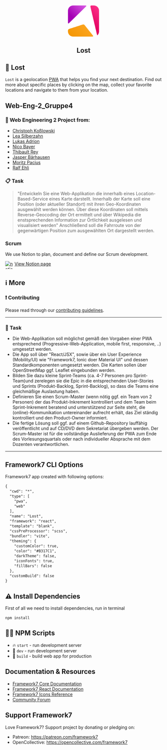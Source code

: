 
<p align="center">
  <img src="docs/lost_logo-512x512.svg" alt="Lost-Logo" width="100">
</p>

<h2 align="center">Lost</h2>

## :round_pushpin: Lost

```Lost``` is a geolocation [PWA](https://de.wikipedia.org/wiki/Progressive_Web_App) that helps you find your next destination. Find out more about specific places by clicking on the map, collect your favorite locations and navigate to them from your location.

## Web-Eng-2_Gruppe4 

### :busts_in_silhouette: Web Engineering 2 Project from: 
- [Christoph Koßlowski](https://github.com/Chri5K0)
- [Lea Silberzahn](https://github.com/lealabert)
- [Lukas Adrion](https://github.com/LukasAdrion)
- [Nico Bayer](https://github.com/NicoB-Code)
- [Thibault Rey](https://github.com/Thibse)
- [Jasper Bärhausen](https://github.com/Iceman422) 
- [Moritz Pacius](https://github.com/mp1621)
- [Ralf Ehli](https://github.com/Ehlikopter)

### :clipboard: Task
> "Entwickeln Sie eine Web-Applikation die innerhalb eines Location-Based-Service eines Karte darstellt. Innerhalb der Karte soll eine Position (oder aktueller Standort) mit ihren Geo-Koordinaten ausgewählt werden können. Über diese Koordinaten soll mittels Reverse-Geocoding der Ort ermittelt und über Wikipedia die enstsprechenden Information zur Örtlichkeit ausgelesen und visualisiert werden" Anschließend soll die Fahrroute von der gegenwärtigen Position zum ausgewählten Ort dargestellt werden.

### Scrum

We use Notion to plan, document and define our Scrum development.

<a href="https://lost-app.notion.site/lost-app/Project-Overview-e555f7cacf4d41b0b00bf365212828bf" style="display:flex">
    <img src="https://www.notion.so/cdn-cgi/image/format=auto,width=100,quality=100/front-static/shared/icons/notion-app-icon-3d.png" alt="notion" width="25" height="25" style="margin-right:5px">
    View Notion page
</a>

## :information_source: More
### :exclamation: Contributing
Please read through our [contributing guidelines](.github/CONTRIBUTING.md).

---
### :pushpin: Task
- Die Web-Applikation soll möglichst gemäß den Vorgaben einer PWA entsprechend (Progressive-Web-Application, mobile first, responsive, ..) umgesetzt werden.
- Die App soll über "React/JSX", sowie über ein User Experience (Mobility/UI) wie "Framework7, Ionic doer Material UI" und dessen Standardkomponenten umgesetzt werden. Die Karten sollen über OpenStreetMap ggf. Leaflet eingebunden werden.
- Bilden Sie dazu kleine Sprint-Teams (ca. 4-7 Personen pro Sprint-Team)und zerelegen sie die Epic in die entsprechenden User-Stories und Sprints (Produkt-Backlog, Sprint-Backlog), so dass die Teams eine gleichmäßige Auslastung haben.
- Definieren Sie einen Scrum-Master (wenn nötig ggf. ein Team von 2 Personen) der das Produkt-Inkrement kontrolliert und dem Team beim Sprint-Inkrement beratend und unterstützend zur Seite steht, die (online)-Kommunikation untereinander aufrecht erhält, das Ziel ständig kontrolliert und den Product-Owner informiert.
- Die fertige Lösung soll ggf. auf einem Github-Repository lauffähig veröffentlicht und auf CD/DVD dem Sekretariat übergeben werden. Der Scrum-Master ist für die vollständige Auslieferung der PWA zum Ende des Vorlesungsquartals oder nach individueller Absprache mit dem Dozenten verantwortlichen.
---
## Framework7 CLI Options

Framework7 app created with following options:

```
{
  "cwd": "*",
  "type": [
    "pwa",
    "web"
  ],
  "name": "Lost",
  "framework": "react",
  "template": "blank",
  "cssPreProcessor": "scss",
  "bundler": "vite",
  "theming": {
    "customColor": true,
    "color": "#B317C1",
    "darkTheme": false,
    "iconFonts": true,
    "fillBars": false
  },
  "customBuild": false
}
```

## :warning: Install Dependencies

First of all we need to install dependencies, run in terminal
```
npm install
```

## :running_woman: NPM Scripts

* 🔥 `start` - run development server
* 🔧 `dev` - run development server
* 🔧 `build` - build web app for production

## Documentation & Resources

* [Framework7 Core Documentation](https://framework7.io/docs/)
* [Framework7 React Documentation](https://framework7.io/react/)
* [Framework7 Icons Reference](https://framework7.io/icons/)
* [Community Forum](https://forum.framework7.io)

## Support Framework7

Love Framework7? Support project by donating or pledging on:
- Patreon: https://patreon.com/framework7
- OpenCollective: https://opencollective.com/framework7